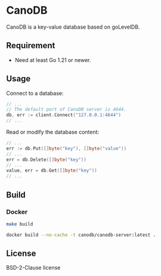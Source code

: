 # CanoDB

CanoDB is a key-value database based on goLevelDB.

## Requirement

- Need at least Go 1.21 or newer.

## Usage

Connect to a database:

```go
// ...
// The default port of CanoDB server is 4644.
db, err := client.Connect("127.0.0.1:4644")
// ...
```

Read or modify the database content:

```go
// ...
err := db.Put([]byte("key"), []byte("value"))
// ...
err = db.Delete([]byte("key"))
// ...
value, err = db.Get([]byte("key"))
// ...
```

## Build

### Docker

```sh
make build
```

```sh
docker build --no-cache -t canodb/canodb-server:latest .
```

## License

BSD-2-Clause license
